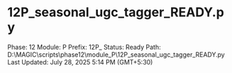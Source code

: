 # 12P_seasonal_ugc_tagger_READY.py

Phase: 12
Module: P
Prefix: 12P_
Status: Ready
Path: D:\MAGIC\scripts\phase12\module_P\12P_seasonal_ugc_tagger_READY.py
Last Updated: July 28, 2025 5:14 PM (GMT+5:30)
